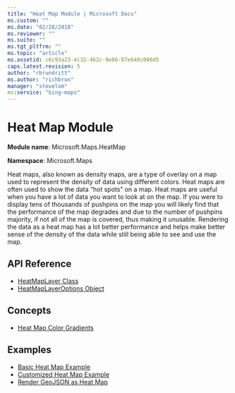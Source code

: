 ```yaml
---
title: "Heat Map Module | Microsoft Docs"
ms.custom: ""
ms.date: "02/28/2018"
ms.reviewer: ""
ms.suite: ""
ms.tgt_pltfrm: ""
ms.topic: "article"
ms.assetid: c6c93a23-4c32-462c-9e86-87e648c006d5
caps.latest.revision: 5
author: "rbrundritt"
ms.author: "richbrun"
manager: "stevelom"
ms:service: "bing-maps"
---
```

# Heat Map Module
**Module name**: Microsoft.Maps.HeatMap

**Namespace**: Microsoft.Maps 

Heat maps, also known as density maps, are a type of overlay on a map used to represent the density of data using different colors. Heat maps are often used to show the data “hot spots” on a map. Heat maps are useful when you have a lot of data you want to look at on the map. If you were to display tens of thousands of pushpins on the map you will likely find that the performance of the map degrades and due to the number of pushpins majority, if not all of the map is covered, thus making it unusable. Rendering the data as a heat map has a lot better performance and helps make better sense of the density of the data while still being able to see and use the map.

## API Reference
  * [HeatMapLayer Class](../v8-web-control/heatmaplayer-class.md)
  * [HeatMapLayerOptions Object](../v8-web-control/heatmaplayeroptions-object.md)


## Concepts
  * [Heat Map Color Gradients](../v8-web-control/heat-map-color-gradients.md)
  
## Examples
  * [Basic Heat Map Example](../v8-web-control/basic-heat-map-example.md)
  * [Customized Heat Map Example](../v8-web-control/customized-heat-map-example.md)
  * [Render GeoJSON as Heat Map](../v8-web-control/render-geojson-as-heat-map.md)
 